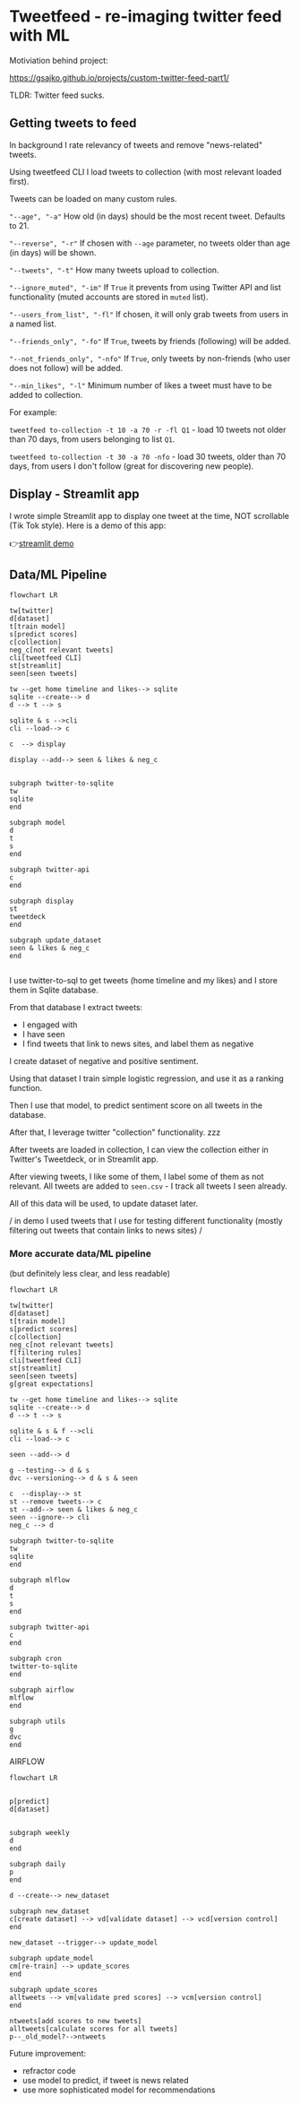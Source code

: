# Tweetfeed - re-imaging twitter feed with ML

Motiviation behind project:

https://gsajko.github.io/projects/custom-twitter-feed-part1/

TLDR: Twitter feed sucks.




## Getting tweets to feed

In background I rate relevancy of tweets and remove "news-related" tweets.

Using tweetfeed CLI I load tweets to collection (with most relevant loaded first).

Tweets can be loaded on many custom rules.

`"--age", "-a"` How old (in days) should be the most recent tweet. Defaults to 21.

`"--reverse", "-r"` If chosen with `--age` parameter, no tweets older than age (in days) will be shown.

`"--tweets", "-t"` How many tweets upload to collection.

`"--ignore_muted", "-im"` If `True` it prevents from using Twitter API and list functionality (muted accounts are stored in `muted` list).

`"--users_from_list", "-fl"` If chosen, it will only grab tweets from users in a named list.

`"--friends_only", "-fo"` If `True`, tweets by friends (following) will be added.

`"--not_friends_only", "-nfo"`  If `True`, only tweets by
             non-friends (who user does not follow) will be added.

`"--min_likes", "-l"`  Minimum number of likes a tweet must have to be added to collection.

For example:

`tweetfeed to-collection -t 10 -a 70 -r -fl Q1` - load 10 tweets not older than 70 days, from users belonging to list `Q1`.

`tweetfeed to-collection -t 30 -a 70 -nfo` - load 30 tweets, older than 70 days, from users I don't follow (great for discovering new people).

## Display - Streamlit app
I wrote simple Streamlit app to display one tweet at the time, NOT scrollable (Tik Tok style). Here is a demo of this app: 

👉[streamlit demo](https://gsajko-tweetfeed-st-app-add5rq.streamlitapp.com/)
## Data/ML Pipeline

```mermaid
flowchart LR

tw[twitter]
d[dataset]
t[train model]
s[predict scores]
c[collection]
neg_c[not relevant tweets]
cli[tweetfeed CLI]
st[streamlit]
seen[seen tweets]

tw --get home timeline and likes--> sqlite
sqlite --create--> d
d --> t --> s 

sqlite & s -->cli
cli --load--> c

c  --> display

display --add--> seen & likes & neg_c


subgraph twitter-to-sqlite
tw
sqlite
end

subgraph model
d
t
s
end

subgraph twitter-api
c
end

subgraph display
st
tweetdeck
end

subgraph update_dataset
seen & likes & neg_c
end


```

I use twitter-to-sql to get tweets (home timeline and my likes) and I store them in Sqlite database.

From that database I extract tweets:
- I engaged with
- I have seen
- I find tweets that link to news sites, and label them as negative

I create dataset of negative and positive sentiment. 

Using that dataset I train simple logistic regression, and use it as a ranking function.

Then I use that model, to predict sentiment score on all tweets in the database. 

After that, I leverage twitter "collection" functionality. zzz

After tweets are loaded in collection, I can view the collection either in Twitter's Tweetdeck, or in Streamlit app. 


After viewing tweets, I like some of them, I label some of them as not relevant. All tweets are added to `seen.csv` - I track all tweets I seen already.

All of this data will be used, to update dataset later.




/ in demo I used tweets that I use for testing different functionality (mostly filtering out tweets that contain links to news sites) /



### More accurate data/ML pipeline
(but definitely less clear, and less readable)

```mermaid
flowchart LR

tw[twitter]
d[dataset]
t[train model]
s[predict scores]
c[collection]
neg_c[not relevant tweets]
f[filtering rules]
cli[tweetfeed CLI]
st[streamlit]
seen[seen tweets]
g[great expectations]

tw --get home timeline and likes--> sqlite
sqlite --create--> d
d --> t --> s 

sqlite & s & f -->cli
cli --load--> c

seen --add--> d

g --testing--> d & s
dvc --versioning--> d & s & seen

c  --display--> st
st --remove tweets--> c
st --add--> seen & likes & neg_c
seen --ignore--> cli
neg_c --> d

subgraph twitter-to-sqlite
tw
sqlite
end

subgraph mlflow
d
t
s
end

subgraph twitter-api
c
end

subgraph cron
twitter-to-sqlite
end

subgraph airflow
mlflow
end

subgraph utils
g
dvc
end

```

AIRFLOW


```mermaid
flowchart LR


p[predict]
d[dataset]


subgraph weekly
d
end

subgraph daily
p
end

d --create--> new_dataset

subgraph new_dataset
c[create dataset] --> vd[validate dataset] --> vcd[version control]
end

new_dataset --trigger--> update_model

subgraph update_model
cm[re-train] --> update_scores
end

subgraph update_scores
alltweets --> vm[validate pred scores] --> vcm[version control]
end

ntweets[add scores to new tweets]
alltweets[calculate scores for all tweets]
p--_old_model?-->ntweets
```

Future improvement:
- refractor code
- use model to predict, if tweet is news related
- use more sophisticated model for recommendations